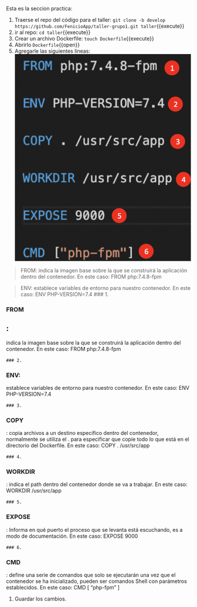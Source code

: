 Esta es la seccion practica:

1. Traerse el repo del código para el taller:
 `git clone -b develop https://github.com/FenicioApp/taller-grupo1.git taller`{{execute}}
2. ir al repo: `cd taller`{{execute}}
3. Crear un archivo Dockerfile: `touch Dockerfile`{{execute}}
4. Abrirlo `Dockerfile`{{open}}
5. Agregarle las siguientes lineas:
![Dockerfile](./assets/dockerfile-1.png)

> FROM: indica la imagen base sobre la que se construirá la aplicación dentro del contenedor. En este caso: FROM php:7.4.8-fpm

> ENV: establece variables de entorno para nuestro contenedor. En este caso: ENV PHP-VERSION=7.4
	### 1.
 ### FROM
## :
indica la imagen base sobre la que se construirá la aplicación dentro del contenedor. En este caso: FROM php:7.4.8-fpm

	### 2.
 ### ENV:
 establece variables de entorno para nuestro contenedor. En este caso: ENV PHP-VERSION=7.4

	### 3.
 ### COPY
: copia archivos a un destino específico dentro del contenedor, normalmente se utiliza el . para especificar que copie todo lo que está en el directorio del Dockerfile. En este caso: COPY . /usr/src/app

	### 4.
 ### WORKDIR
: indica el path dentro del contenedor donde se va a trabajar. En este caso: WORKDIR /usr/src/app

	### 5.
 ### EXPOSE
: Informa en qué puerto el proceso que se levanta está escuchando, es a modo de documentación. En este caso: EXPOSE 9000

	### 6.
 ### CMD
: define una serie de comandos que solo se ejecutarán una vez que el contenedor se ha inicializado, pueden ser comandos Shell con parámetros establecidos. En este caso: CMD [ “php-fpm” ]

1. Guardar los cambios.

